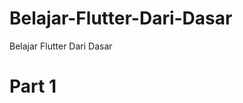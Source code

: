 # Belajar-Flutter-Dari-Dasar

Belajar Flutter Dari Dasar

# Part 1

<!--
1. hello_world
2. variable
3. komentar
4. number
5. boolean
6. String
7. Dynamic
8. konversi_tipe_data
9. operator_aritmatika
10. operator_perbandingan
11. operator_penugasan
12. operator_logika
13. operator_tipe_test
14. List
15. Set
16. Map
17. Symbol

 -->
